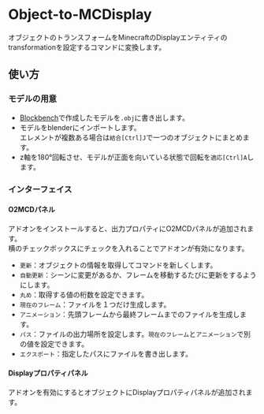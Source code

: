 # Object-to-MCDisplay
オブジェクトのトランスフォームをMinecraftのDisplayエンティティのtransformationを設定するコマンドに変換します。
## 使い方
### モデルの用意
+ [Blockbench](https://www.blockbench.net)で作成したモデルを`.obj`に書き出します。
+ モデルをblenderにインポートします。  
  エレメントが複数ある場合は`結合[Ctrl]J`で一つのオブジェクトにまとめます。
+ z軸を180°回転させ、モデルが正面を向いている状態で回転を`適応[Ctrl]A`します。

### インターフェイス
#### O2MCDパネル
アドオンをインストールすると、出力プロパティにO2MCDパネルが追加されます。  
  横のチェックボックスにチェックを入れることでアドオンが有効になります。
+ `更新`：オブジェクトの情報を取得してコマンドを新しくします。
+ `自動更新`：シーンに変更があるか、フレームを移動するたびに更新をするようにします。
+ `丸め`：取得する値の桁数を設定できます。
+ `現在のフレーム`：ファイルを１つだけ生成します。
+ `アニメーション`：先頭フレームから最終フレームまでのファイルを生成します。
+ `パス`：ファイルの出力場所を設定します。`現在のフレーム`と`アニメーション`で別の値を設定できます。
+ `エクスポート`：指定したパスにファイルを書き出します。

#### Displayプロパティパネル
アドオンを有効にするとオブジェクトにDisplayプロパティパネルが追加されます。
